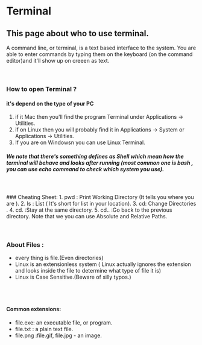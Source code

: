 # Terminal <br/>
## This page about who to use terminal.
A command line, or terminal, is a text based interface to the system. 
You are able to enter commands by typing them on the keyboard (on the command editor)and it'll show up on creeen as text. <br/>
 <br/>
 <br/>
### How to open Terminal ?
#### it's depend on the type of your PC <br/>
 1. if it Mac then you'll find the program Terminal under Applications -> Utilities. <br/>
 2. if on Linux then you will probably find it in Applications -> System or Applications -> Utilities. <br/>
 3. If you are on Windowsn you can use Linux Terminal. <br/>
 
#####  We note that there's something defines as Shell which mean how the terminal will behave and looks after running (most common one is bash , you can use echo command to check which system you use). <br/>
  <br/>
  <br/>
### Cheating Sheet:
   1. pwd : Print Working Directory (It tells you where you are ).
   2. ls : List ( It's short for list in your location).
   3. cd: Change Directories .
   4. cd. :Stay at the same directory.
   5. cd.. :Go back to the previous directory.
    Note that we you can use Absolute and Relative Paths. <br/>
   <br/>
   <br/>
   
### About Files :
 * every thing is file.(Even directories)
  * Linux is an extensionless system ( Linux actually ignores the extension and looks inside the file to determine what type of file it is)
  * Linux is Case Sensitive.(Beware of silly typos.)
  <br/>
  <br/>
  
#### Common extensions:
 * file.exe: an executable file, or program.
 * file.txt : a plain text file.
 * file.png :file.gif, file.jpg - an image.
   
 

